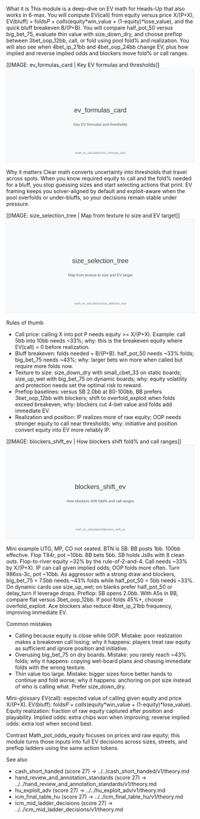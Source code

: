 What it is
This module is a deep-dive on EV math for Heads-Up that also works in 6-max. You will compute EV(call) from equity versus price X/(P+X), EV(bluff) = folds*P + calls*(equity*win_value + (1-equity)*lose_value), and the quick bluff breakeven B/(P+B). You will compare half_pot_50 versus big_bet_75, evaluate thin value with size_down_dry, and choose preflop between 3bet_oop_12bb, call, or fold using pool fold% and realization. You will also see when 4bet_ip_21bb and 4bet_oop_24bb change EV, plus how implied and reverse implied odds and blockers move fold% or call ranges.

[[IMAGE: ev_formulas_card | Key EV formulas and thresholds]]
![Key EV formulas and thresholds](images/ev_formulas_card.svg)

Why it matters
Clear math converts uncertainty into thresholds that travel across spots. When you know required equity to call and the fold% needed for a bluff, you stop guessing sizes and start selecting actions that print. EV framing keeps you solver-aligned by default and exploit-aware when the pool overfolds or under-bluffs, so your decisions remain stable under pressure.

[[IMAGE: size_selection_tree | Map from texture to size and EV target]]
![Map from texture to size and EV target](images/size_selection_tree.svg)

Rules of thumb
- Call price: calling X into pot P needs equity >= X/(P+X). Example: call 5bb into 10bb needs ~33%; why: this is the breakeven equity where EV(call) = 0 before realization.
- Bluff breakeven: folds needed = B/(P+B). half_pot_50 needs ~33% folds; big_bet_75 needs ~43%; why: larger bets win more when called but require more folds now.
- Texture to size: size_down_dry with small_cbet_33 on static boards; size_up_wet with big_bet_75 on dynamic boards; why: equity volatility and protection needs set the optimal risk to reward.
- Preflop baselines: versus SB 2.0bb at 80-100bb, BB prefers 3bet_oop_12bb with blockers; shift to overfold_exploit when folds exceed breakeven; why: blockers cut 4-bet value and folds add immediate EV.
- Realization and position: IP realizes more of raw equity; OOP needs stronger equity to call near thresholds; why: initiative and position convert equity into EV more reliably IP.

[[IMAGE: blockers_shift_ev | How blockers shift fold% and call ranges]]
![How blockers shift fold% and call ranges](images/blockers_shift_ev.svg)

Mini example
UTG, MP, CO not seated. BTN is SB. BB posts 1bb. 100bb effective. 
Flop T84r, pot ~10bb. BB bets 5bb. SB holds Js9s with 8 clean outs. Flop-to-river equity ~32% by the rule-of-2-and-4. Call needs ~33% by X/(P+X). IP can call given implied odds; OOP folds more often. 
Turn 986ss-3c, pot ~10bb. As aggressor with a strong draw and blockers, big_bet_75 = 7.5bb needs ~43% folds while half_pot_50 = 5bb needs ~33%. On dynamic cards use size_up_wet; on blanks prefer half_pot_50 or delay_turn if leverage drops. 
Preflop: SB opens 2.0bb. With A5s in BB, compare flat versus 3bet_oop_12bb. If pool folds 45%+, choose overfold_exploit. Ace blockers also reduce 4bet_ip_21bb frequency, improving immediate EV.

Common mistakes
- Calling because equity is close while OOP. Mistake: poor realization makes a breakeven call losing; why it happens: players treat raw equity as sufficient and ignore position and initiative.
- Overusing big_bet_75 on dry boards. Mistake: you rarely reach ~43% folds; why it happens: copying wet-board plans and chasing immediate folds with the wrong texture.
- Thin value too large. Mistake: bigger sizes force better hands to continue and fold worse; why it happens: anchoring on pot size instead of who is calling what. Prefer size_down_dry.

Mini-glossary
EV(call): expected value of calling given equity and price X/(P+X). 
EV(bluff): folds*P + calls*(equity*win_value + (1-equity)*lose_value). 
Equity realization: fraction of raw equity captured after position and playability. 
Implied odds: extra chips won when improving; reverse implied odds: extra lost when second best.

Contrast
Math_pot_odds_equity focuses on prices and raw equity; this module turns those inputs into full EV decisions across sizes, streets, and preflop ladders using the same action tokens.

See also
- cash_short_handed (score 27) -> ../../cash_short_handed/v1/theory.md
- hand_review_and_annotation_standards (score 27) -> ../../hand_review_and_annotation_standards/v1/theory.md
- hu_exploit_adv (score 27) -> ../../hu_exploit_adv/v1/theory.md
- icm_final_table_hu (score 27) -> ../../icm_final_table_hu/v1/theory.md
- icm_mid_ladder_decisions (score 27) -> ../../icm_mid_ladder_decisions/v1/theory.md